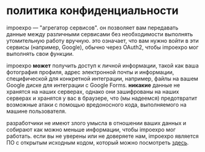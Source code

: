 # политика конфиденциальности

impoexpo — "агрегатор сервисов". он позволяет вам передавать данные между различными сервисами без необходимости выполнять утомительную работу вручную. это означает, что вам нужно войти в эти сервисы (например, Google), обычно через OAuth2, чтобы impoexpo мог выполнять свои функции.

impoexpo **может** получить доступ к личной информации, такой как ваша фотография профиля, адрес электронной почты и информации, специфической для конкретной интеграции, например, файлы на вашем Google диске для интеграции с Google Forms. **никакие** данные не хранятся на наших серверах, однако они зашифрованы на наших серверах и хранятся у вас в браузере, что (мы надеемся) предотвратит возможные атаки с помощью вредоносного кода, выполняемого на машине пользователя.

разработчики не имеют злого умысла в отношении ваших данных и собирают как можно меньше информации, чтобы impoexpo мог работать. если вы не уверены или не доверяете нам, impoexpo является ПО с открытым исходным кодом, который можно посмотреть [здесь](https://github.com/IT-FAMCS/impoexpo).